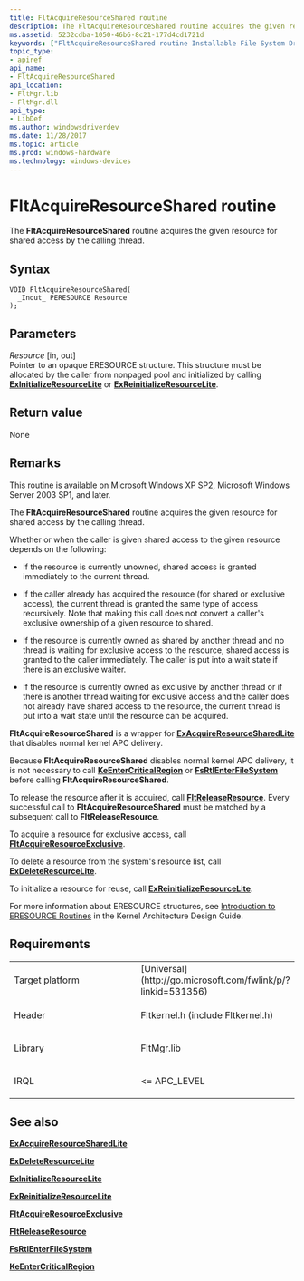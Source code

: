 ```yaml
---
title: FltAcquireResourceShared routine
description: The FltAcquireResourceShared routine acquires the given resource for shared access by the calling thread.
ms.assetid: 5232cdba-1050-46b6-8c21-177d4cd1721d
keywords: ["FltAcquireResourceShared routine Installable File System Drivers"]
topic_type:
- apiref
api_name:
- FltAcquireResourceShared
api_location:
- FltMgr.lib
- FltMgr.dll
api_type:
- LibDef
ms.author: windowsdriverdev
ms.date: 11/28/2017
ms.topic: article
ms.prod: windows-hardware
ms.technology: windows-devices
---
```


# FltAcquireResourceShared routine


The **FltAcquireResourceShared** routine acquires the given resource for shared access by the calling thread.

Syntax
------

```ManagedCPlusPlus
VOID FltAcquireResourceShared(
  _Inout_ PERESOURCE Resource
);
```

Parameters
----------

*Resource* \[in, out\]  
Pointer to an opaque ERESOURCE structure. This structure must be allocated by the caller from nonpaged pool and initialized by calling [**ExInitializeResourceLite**](https://msdn.microsoft.com/library/windows/hardware/ff545317) or [**ExReinitializeResourceLite**](https://msdn.microsoft.com/library/windows/hardware/ff545542).

Return value
------------

None

Remarks
-------

This routine is available on Microsoft Windows XP SP2, Microsoft Windows Server 2003 SP1, and later.

The **FltAcquireResourceShared** routine acquires the given resource for shared access by the calling thread.

Whether or when the caller is given shared access to the given resource depends on the following:

-   If the resource is currently unowned, shared access is granted immediately to the current thread.

-   If the caller already has acquired the resource (for shared or exclusive access), the current thread is granted the same type of access recursively. Note that making this call does not convert a caller's exclusive ownership of a given resource to shared.

-   If the resource is currently owned as shared by another thread and no thread is waiting for exclusive access to the resource, shared access is granted to the caller immediately. The caller is put into a wait state if there is an exclusive waiter.

-   If the resource is currently owned as exclusive by another thread or if there is another thread waiting for exclusive access and the caller does not already have shared access to the resource, the current thread is put into a wait state until the resource can be acquired.

**FltAcquireResourceShared** is a wrapper for [**ExAcquireResourceSharedLite**](https://msdn.microsoft.com/library/windows/hardware/ff544363) that disables normal kernel APC delivery.

Because **FltAcquireResourceShared** disables normal kernel APC delivery, it is not necessary to call [**KeEnterCriticalRegion**](https://msdn.microsoft.com/library/windows/hardware/ff552021) or [**FsRtlEnterFileSystem**](fsrtlenterfilesystem.md) before calling **FltAcquireResourceShared**.

To release the resource after it is acquired, call [**FltReleaseResource**](fltreleaseresource.md). Every successful call to **FltAcquireResourceShared** must be matched by a subsequent call to **FltReleaseResource**.

To acquire a resource for exclusive access, call [**FltAcquireResourceExclusive**](fltacquireresourceexclusive.md).

To delete a resource from the system's resource list, call [**ExDeleteResourceLite**](https://msdn.microsoft.com/library/windows/hardware/ff544578).

To initialize a resource for reuse, call [**ExReinitializeResourceLite**](https://msdn.microsoft.com/library/windows/hardware/ff545542).

For more information about ERESOURCE structures, see [Introduction to ERESOURCE Routines](https://msdn.microsoft.com/library/windows/hardware/ff548046) in the Kernel Architecture Design Guide.

Requirements
------------

<table>
<colgroup>
<col width="50%" />
<col width="50%" />
</colgroup>
<tbody>
<tr class="odd">
<td align="left"><p>Target platform</p></td>
<td align="left">[Universal](http://go.microsoft.com/fwlink/p/?linkid=531356)</td>
</tr>
<tr class="even">
<td align="left"><p>Header</p></td>
<td align="left">Fltkernel.h (include Fltkernel.h)</td>
</tr>
<tr class="odd">
<td align="left"><p>Library</p></td>
<td align="left">FltMgr.lib</td>
</tr>
<tr class="even">
<td align="left"><p>IRQL</p></td>
<td align="left"><p>&lt;= APC_LEVEL</p></td>
</tr>
</tbody>
</table>

## See also


[**ExAcquireResourceSharedLite**](https://msdn.microsoft.com/library/windows/hardware/ff544363)

[**ExDeleteResourceLite**](https://msdn.microsoft.com/library/windows/hardware/ff544578)

[**ExInitializeResourceLite**](https://msdn.microsoft.com/library/windows/hardware/ff545317)

[**ExReinitializeResourceLite**](https://msdn.microsoft.com/library/windows/hardware/ff545542)

[**FltAcquireResourceExclusive**](fltacquireresourceexclusive.md)

[**FltReleaseResource**](fltreleaseresource.md)

[**FsRtlEnterFileSystem**](fsrtlenterfilesystem.md)

[**KeEnterCriticalRegion**](https://msdn.microsoft.com/library/windows/hardware/ff552021)

 

 






